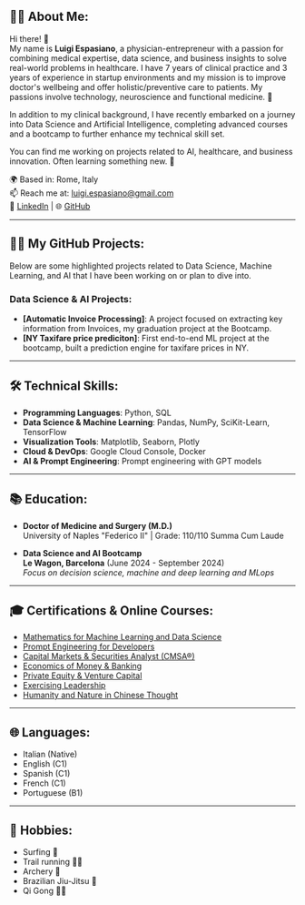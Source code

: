 ## 👨‍⚕️ About Me:

Hi there! 👋  
My name is **Luigi Espasiano**, a physician-entrepreneur with a passion for combining medical expertise, data science, and business insights to solve real-world problems in healthcare. I have 7 years of clinical practice and 3 years of experience in startup environments and my mission is to improve doctor's wellbeing and offer holistic/preventive care to patients. My passions involve technology, neuroscience and functional medicine. 🚀

In addition to my clinical background, I have recently embarked on a journey into Data Science and Artificial Intelligence, completing advanced courses and a bootcamp to further enhance my technical skill set.

You can find me working on projects related to AI, healthcare, and business innovation. Often learning something new. 🧐

🌍 Based in: Rome, Italy  
📫 Reach me at: [luigi.espasiano@gmail.com](mailto:luigi.espasiano@gmail.com)  
💼 [LinkedIn](https://www.linkedin.com/in/luigiespasiano) | 🌐 [GitHub](https://github.com/luexp)

---

## 🧑‍💻 My GitHub Projects:

Below are some highlighted projects related to Data Science, Machine Learning, and AI that I have been working on or plan to dive into.

### Data Science & AI Projects:
- **[Automatic Invoice Processing]**: A project focused on extracting key information from Invoices, my graduation project at the Bootcamp.
- **[NY Taxifare price prediciton]**: First end-to-end ML project at the bootcamp, built a prediction engine for taxifare prices in NY.

---

## 🛠️ Technical Skills:

- **Programming Languages**: Python, SQL
- **Data Science & Machine Learning**: Pandas, NumPy, SciKit-Learn, TensorFlow
- **Visualization Tools**: Matplotlib, Seaborn, Plotly
- **Cloud & DevOps**: Google Cloud Console, Docker
- **AI & Prompt Engineering**: Prompt engineering with GPT models

---

## 📚 Education:

- **Doctor of Medicine and Surgery (M.D.)**  
  University of Naples "Federico II" | Grade: 110/110 Summa Cum Laude  

- **Data Science and AI Bootcamp**  
  **Le Wagon, Barcelona** (June 2024 - September 2024)  
  _Focus on decision science, machine and deep learning and MLops_

---

## 🎓 Certifications & Online Courses:

- [Mathematics for Machine Learning and Data Science](https://www.deeplearning.ai/courses/mathematics-for-machine-learning-and-data-science-specialization/)
- [Prompt Engineering for Developers](https://www.deeplearning.ai/short-courses/chatgpt-prompt-engineering-for-developers/)
- [Capital Markets & Securities Analyst (CMSA®)](https://corporatefinanceinstitute.com/certifications/capital-markets-securities-analyst-cmsa/)
- [Economics of Money & Banking](https://www.coursera.org/learn/money-banking)
- [Private Equity & Venture Capital](https://www.coursera.org/learn/private-equity)
- [Exercising Leadership](https://pll.harvard.edu/course/exercising-leadership-foundational-principles)
- [Humanity and Nature in Chinese Thought](https://www.edx.org/learn/humanities/university-of-hong-kong-humanity-and-nature-in-chinese-thought)

---

## 🌐 Languages:

- Italian (Native)
- English (C1)
- Spanish (C1)
- French (C1)
- Portuguese (B1)

---

## 🎯 Hobbies:

- Surfing 🌊
- Trail running 🏃‍♂️
- Archery 🎯
- Brazilian Jiu-Jitsu 🥋
- Qi Gong 🧘‍♂️
